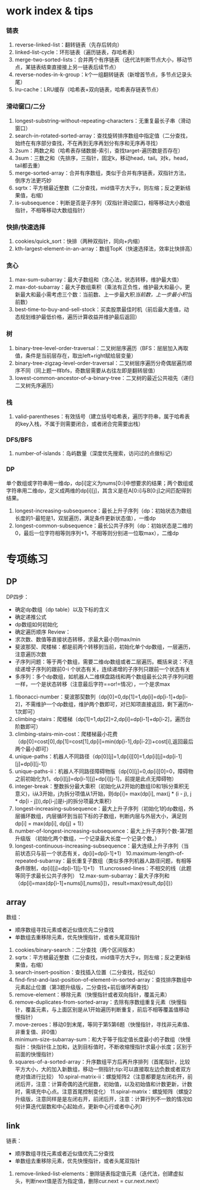 # work index & tips
### 链表
1. reverse-linked-list：翻转链表（先存后转向）
2. linked-list-cycle：环形链表（遍历链表，存哈希表）
3. merge-two-sorted-lists：合并两个有序链表（迭代法判断节点大小，移动节点，某链表结束直接接上另一链表后续节点）
4. reverse-nodes-in-k-group：k个一组翻转链表（新增首节点，多节点记录头尾）
5. lru-cache：LRU缓存（哈希表+双向链表，哈希表存链表节点）
### 滑动窗口/二分
1. longest-substring-without-repeating-characters：无重复最长子串（滑动窗口）
2. search-in-rotated-sorted-array：查找旋转排序数组中指定值（二分查找，始终在有序部分查找，不在再到无序再划分有序和无序再寻找）
3. 2sum：两数之和（哈希表存储数据-索引，查找target-遍历数是否存在）
4. 3sum：三数之和（先排序，三指针，固定k，移动head，tail。对k，head，tail都去重）
5. merge-sorted-array：合并有序数组，类似于合并有序链表，双指针方法，倒序方法更巧妙
6. sqrtx：平方根最近整数（二分查找，mid值平方大于x，则左缩；反之更新结果值，右缩）
7. is-subsequence：判断是否是子序列（双指针滑动窗口，相等移动大小数组指针，不相等移动大数组指针）
### 快排/快速选择
1. cookies/quick_sort：快排（两种双指针，同向+内缩）
2. kth-largest-element-in-an-array：数组TopK（快速选择法，效率比快排高）
### 贪心
1. max-sum-subarray：最大子数组和（贪心法，状态转移，维护最大值）
2. max-dot-subarray：最大子数组乘积（乘法有正负性，维护最大和最小，更新最大和最小需考虑三个数：当前数、上一步最大积*当前数，上一步最小积*当前数）
3. best-time-to-buy-and-sell-stock：买卖股票最佳时机（前后最大差值，动态规划维护最低价格，遍历计算收益并维护最后返回）
### 树
1. binary-tree-level-order-traversal：二叉树层序遍历（BFS：层层加入再取值，条件是当前层存在，取出left+right赋给层变量）
2. binary-tree-zigzag-level-order-traversal：二叉树层序遍历分奇偶层遍历顺序不同（同上题一样bfs，奇数层需要从右往左即是翻转层值）
3. lowest-common-ancestor-of-a-binary-tree：二叉树的最近公共祖先（递归二叉树先序遍历）
### 栈
1. valid-parentheses：有效括号（建立括号哈希表，遍历字符串，属于哈希表的key入栈，不属于则需要闭合，或者闭合完需要出栈）
### DFS/BFS
1. number-of-islands：岛屿数量（深度优先搜索，访问过的点做标记）
### DP
单个数组或字符串用一维dp，dp[i]定义为nums[0:i]中想要求的结果；两个数组或字符串用二维dp，定义成两维的dp[i][j]，其含义是在A[0:i]与B[0:j]之间匹配得到结果。
1. longest-increasing-subsequence：最长上升子序列（dp：初始状态为数组长度的1-最短是1，双层遍历，满足条件更新状态值），一维dp
2. longest-common-subsequence：最长公共子序列（dp：初始状态是二维的0，最后一位字符相等则序列+1，不相等则分别进一位取max），二维dp


# 专项练习
## DP
DP四步：
- 确定dp数组（dp table）以及下标的含义
- 确定递推公式
- dp数组如何初始化
- 确定遍历顺序
Review：
- 求次数、数值等直接状态转移，求最大最小则max/min
- 斐波那契、爬楼梯：都是前两个转移到当前，初始化单个dp数组，一层遍历，注意遍历次数
- 子序列问题：等于两个数组，需要二维dp数组或者二层遍历。概括来说：不连续递增子序列的跟前0-i 个状态有关，连续递增的子序列只跟前一个状态有关
- 多序列：多个dp数组，如机器人二维棋盘路线和两个数组最长公共子序列问题一样，一个是状态转移（注意最后字符==or!=情况），一个是求max

1. fibonacci-number：斐波那契数列（dp[0]=0,dp[1]=1,dp[i]=dp[i-1]+dp[i-2]，不需维护一个dp数组，维护两个数即可，对已知项直接返回，剩下遍历n-1次即可）
2. climbing-stairs：爬楼梯（dp[1]=1,dp[2]=2,dp[i]=dp[i-1]+dp[i-2]，遍历台阶数即可）
3. climbing-stairs-min-cost：爬楼梯最小花费（dp[0]=cost[0],dp[1]=cost[1],dp[i]=min(dp[i-1],dp[i-2])+cost[i],返回最后两个最小即可）
4. unique-paths：机器人不同路径（dp[0][j]=1,dp[i][0]=1,dp[i][j]=dp[i-1][j]+dp[i][j-1]）
5. unique-paths-ii：机器人不同路径障碍物版（dp[0][j]=0,dp[i][0]=0，障碍物之前初始化为1，dp[i][j]=dp[i-1][j]+dp[i][j-1]，前提是此点无障碍物）
6. integer-break：整数拆分最大乘积（初始化从2开始的数组(0和1拆分乘积无意义)，i从3开始，j为拆分项值从1开始，则dp[i]= max(dp[i], max(j * (i - j), j * dp[i - j])),dp[i-j]是i-j的拆分项最大乘积）
7. longest-increasing-subsequence：最大上升子序列（初始化1的dp数组，外层循环数组，内层循环到当前下标的子数组，判断内层与外层大小，满足则dp[i] = max(dp[i], dp[j] + 1)）
8. number-of-longest-increasing-subsequence：最大上升子序列个数-第7题升级版 （初始化两个数组，一个记录最大长度一个记录个数。）
9. longest-continuous-increasing-subsequence：最大连续上升子序列（当前状态只与前一个状态有关，dp[i]=dp[i-1]+1）
10.maximum-length-of-repeated-subarray：最长重复子数组（类似多序列机器人路径问题，有相等条件限制，dp[i][j]=dp[i-1][j-1]+1）
11.uncrossed-lines：不相交的线（此题等同于求最长公共子序列）
12.max-sum-subarray：最大子序列和（dp[i]=max(dp[i-1]+nums[i],nums[i])，result=max(result,dp[i])）

## array
数组：
- 顺序数组寻找元素或者近似值优先二分查找
- 单数组去重移除元素，优先快慢指针，或者头尾双指针
1. cookies/binary-search：二分查找（两个区间版本）
2. sqrtx：平方根最近整数（二分查找，mid值平方大于x，则左缩；反之更新结果值，右缩）
3. search-insert-position：查找插入位置（二分查找，找近似）
4. find-first-and-last-position-of-element-in-sorted-array：查找排序数组中元素起止位置（第3题升级版，二分查找+前后循环再查找）
5. remove-element：移除元素（快慢指针或者双向指针，覆盖元素）
6. remove-duplicates-from-sorted-array：去除有序数组重复元素（快慢指针，覆盖元素，与上面区别是从1开始遍历判断重复，前后不相等覆盖值移动慢指针）
7. move-zeroes：移动0到末尾，等同于第5第6题（快慢指针，寻找非元素值、非重复值、非0值）
8. minimum-size-subarray-sum：和大于等于指定值长度最小的子数组（快慢指针：快指针往上加和，达到目标值时，不断收缩慢指针求最小长度；区别于前面的快慢指针）
9. squares-of-a-sorted-array：升序数组平方后再升序排列（首尾指针，比较平方大小，大的加入新数组，移动一侧指针;tip:可以直接取左边负数或者双方绝对值进行比较）
10.spiral-matrix-ii：螺旋矩阵2（注意都要是左闭右开，前闭后开，注意：计算奇偶的迭代层数，初始值，以及初始值和计数更新，计数时，需填充中心点。注意首尾控制变化）
11.spiral-matrix：螺旋矩阵（螺旋2升级版，注意同样是是左闭右开，前闭后开，注意：计算行列不一致的情况如何计算迭代层数和中心起始点，更新中心行或者中心列）

## link
链表：
- 顺序数组寻找元素或者近似值优先二分查找
- 单数组去重移除元素，优先快慢指针，或者头尾双指针
1. remove-linked-list-elements：删除链表指定值元素（迭代法，创建虚拟头，判断next值是否为指定值，删除cur.next = cur.next.next）



